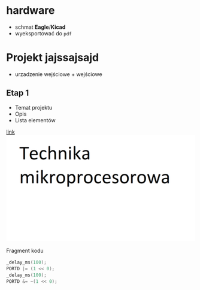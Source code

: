 # hardware

- schmat **Eagle**/**Kicad**
- wyeksportować do `pdf`

# Projekt jajssajsajd

- urzadzenie wejściowe + wejściowe

## Etap 1

- Temat projektu
- Opis
- Lista elementów

[link](www.google.pl)
![img](./img.png)

Fragment kodu

```cpp
_delay_ms(100);
PORTD |= (1 << 0);
_delay_ms(100);
PORTD &= ~(1 << 0);